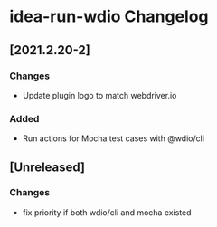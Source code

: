 <!-- Keep a Changelog guide -> https://keepachangelog.com -->

# idea-run-wdio Changelog


## [2021.2.20-2]

### Changes
- Update plugin logo to match webdriver.io

### Added
- Run actions for Mocha test cases with @wdio/cli


## [Unreleased]

### Changes
- fix priority if both wdio/cli and mocha existed
